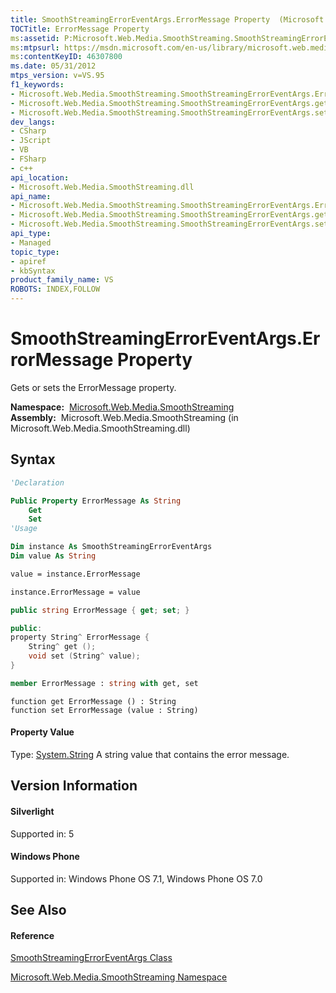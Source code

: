 ```yaml
---
title: SmoothStreamingErrorEventArgs.ErrorMessage Property  (Microsoft.Web.Media.SmoothStreaming)
TOCTitle: ErrorMessage Property
ms:assetid: P:Microsoft.Web.Media.SmoothStreaming.SmoothStreamingErrorEventArgs.ErrorMessage
ms:mtpsurl: https://msdn.microsoft.com/en-us/library/microsoft.web.media.smoothstreaming.smoothstreamingerroreventargs.errormessage(v=VS.95)
ms:contentKeyID: 46307800
ms.date: 05/31/2012
mtps_version: v=VS.95
f1_keywords:
- Microsoft.Web.Media.SmoothStreaming.SmoothStreamingErrorEventArgs.ErrorMessage
- Microsoft.Web.Media.SmoothStreaming.SmoothStreamingErrorEventArgs.get_ErrorMessage
- Microsoft.Web.Media.SmoothStreaming.SmoothStreamingErrorEventArgs.set_ErrorMessage
dev_langs:
- CSharp
- JScript
- VB
- FSharp
- c++
api_location:
- Microsoft.Web.Media.SmoothStreaming.dll
api_name:
- Microsoft.Web.Media.SmoothStreaming.SmoothStreamingErrorEventArgs.ErrorMessage
- Microsoft.Web.Media.SmoothStreaming.SmoothStreamingErrorEventArgs.get_ErrorMessage
- Microsoft.Web.Media.SmoothStreaming.SmoothStreamingErrorEventArgs.set_ErrorMessage
api_type:
- Managed
topic_type:
- apiref
- kbSyntax
product_family_name: VS
ROBOTS: INDEX,FOLLOW
---
```


# SmoothStreamingErrorEventArgs.ErrorMessage Property

Gets or sets the ErrorMessage property.

**Namespace:**  [Microsoft.Web.Media.SmoothStreaming](microsoft-web-media-smoothstreaming-namespace_1.md)  
**Assembly:**  Microsoft.Web.Media.SmoothStreaming (in Microsoft.Web.Media.SmoothStreaming.dll)

## Syntax

``` vb
'Declaration

Public Property ErrorMessage As String
    Get
    Set
'Usage

Dim instance As SmoothStreamingErrorEventArgs
Dim value As String

value = instance.ErrorMessage

instance.ErrorMessage = value
```

``` csharp
public string ErrorMessage { get; set; }
```

``` c++
public:
property String^ ErrorMessage {
    String^ get ();
    void set (String^ value);
}
```

``` fsharp
member ErrorMessage : string with get, set
```

``` jscript
function get ErrorMessage () : String
function set ErrorMessage (value : String)
```

#### Property Value

Type: [System.String](https://msdn.microsoft.com/en-us/library/s1wwdcbf\(v=vs.95\))  
A string value that contains the error message.

## Version Information

#### Silverlight

Supported in: 5  

#### Windows Phone

Supported in: Windows Phone OS 7.1, Windows Phone OS 7.0  

## See Also

#### Reference

[SmoothStreamingErrorEventArgs Class](smoothstreamingerroreventargs-class-microsoft-web-media-smoothstreaming_1.md)

[Microsoft.Web.Media.SmoothStreaming Namespace](microsoft-web-media-smoothstreaming-namespace_1.md)

